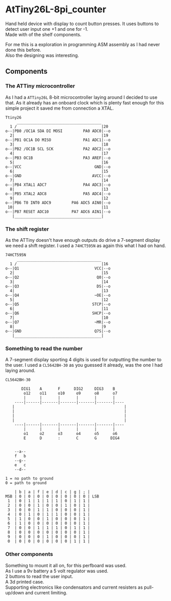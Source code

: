 # AtTiny26L-8pi_counter

Hand held device with display to count button presses. It uses buttons to detect user input one +1 and one for -1.  
Made with of the shelf components.  

For me this is a exploration in programming ASM assembly as I had never done this before.  
Also the designing was interesting.  

## Components

### The ATTiny microcontroller
As I had a `ATTiny26L` 8-bit microcontroller laying around I decided to use that. As it already has an onboard clock which is plenty
fast enough for this simple project it saved me from connection a XTAL.  

```
Ttiny26
     _____________________________________
  1 /                                     |20
o--|PB0 /OC1A SDA DI MOSI         PA0 ADC0|--o
  2|                                      |19
o--|PB1 OC1A DO MISO              PA1 ADC1|--o
  3|                                      |18
o--|PB2 /OC1B SCL SCK             PA2 ADC2|--o
  4|                                      |17
o--|PB3 OC1B                      PA3 AREF|--o
  5|                                      |16
o--|VCC                                GND|--o
  6|                                      |15
o--|GND                               AVCC|--o
  7|                                      |14
o--|PB4 XTAL1 ADC7                PA4 ADC3|--o
  8|                                      |13
o--|PB5 XTAL2 ADC8                PA5 ADC4|--o
  9|                                      |12
o--|PB6 T0 INT0 ADC9         PA6 ADC5 AIN0|--o
 10|                                      |11
o--|PB7 RESET ADC10          PA7 ADC6 AIN1|--o
   |______________________________________|
```

### The shift register
As the ATTiny doesn't have enough outputs do drive a 7-segment display we need a shift register. I used a `74HCT595N` as again this what I had on hand.

```
74HCT595N
     _____________________________________
  1 /                                     |16
o--|Q1                                 VCC|--o
  2|                                      |15
o--|Q2                                  Q0|--o
  3|                                      |14
o--|Q3                                  DS|--o
  4|                                      |13
o--|Q4                                 ~OE|--o
  5|                                      |12
o--|Q5                                STCP|--o
  6|                                      |11
o--|Q6                                SHCP|--o
  7|                                      |10
o--|Q7                                 ~MR|--o
  8|                                      |9
o--|GND                                Q7S|--o
   |______________________________________|
```

### Something to read the number
A 7-segment display sporting 4 digits is used for outputting the number to the user. I used a `CL5642BH-30` as you guessed it already, was the one I had laying around.

```
CL5642BH-30

       DIG1    A       F      DIG2     DIG3    B
        o12    o11     o10     o9      o8      o7
        |      |       |       |       |       |
    ----|------|-------|-------|-------|-------|----
   |                                                |
   |                                                |
   |                                                |
   |                                                |
    ----|------|-------|-------|-------|-------|----
        |      |       |       |       |       |
        o1     o2      o3      o4      o5      o6
        E      D       :       C       G      DIG4


	--a--
	f   b
	--g--
	e   c
	--d--

1 = no path to ground
0 = path to ground

    | b | a | f | e | d | c | g | ; |
MSB | 0 | 0 | 0 | 0 | 0 | 0 | 0 | 0 | LSB
 1  | 0 | 1 | 1 | 1 | 1 | 0 | 1 | 1 |
 2  | 0 | 0 | 1 | 0 | 0 | 1 | 0 | 1 |
 3  | 0 | 0 | 1 | 1 | 0 | 0 | 0 | 1 |
 4  | 0 | 1 | 0 | 1 | 1 | 0 | 0 | 1 |
 5  | 1 | 0 | 0 | 1 | 0 | 0 | 0 | 1 |
 6  | 1 | 0 | 0 | 0 | 0 | 0 | 0 | 1 |
 7  | 0 | 0 | 1 | 1 | 1 | 0 | 1 | 1 |
 8  | 0 | 0 | 0 | 0 | 0 | 0 | 0 | 1 |
 9  | 0 | 0 | 0 | 1 | 0 | 0 | 0 | 1 |
 0  | 0 | 0 | 0 | 0 | 0 | 0 | 1 | 1 |
```

### Other components
Something to mount it all on, for this perfboard was used.  
As I use a 9v battery a 5 volt regulator was used.  
2 buttons to read the user input.  
A 3d printed case.  
Supporting electronics like condensators and current resisters as pull-up/down and current limiting.  

